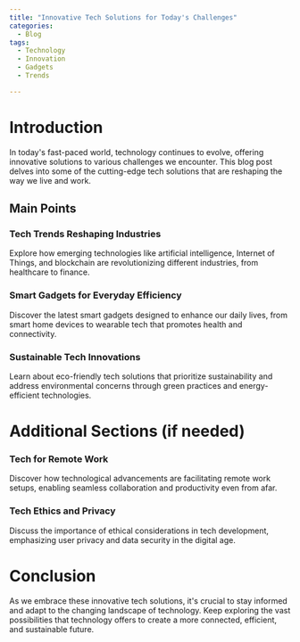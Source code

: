 ```yaml
---
title: "Innovative Tech Solutions for Today's Challenges"
categories:
  - Blog
tags:
  - Technology
  - Innovation
  - Gadgets
  - Trends

---
```


# Introduction
In today's fast-paced world, technology continues to evolve, offering innovative solutions to various challenges we encounter. This blog post delves into some of the cutting-edge tech solutions that are reshaping the way we live and work.

## Main Points
### Tech Trends Reshaping Industries
Explore how emerging technologies like artificial intelligence, Internet of Things, and blockchain are revolutionizing different industries, from healthcare to finance.

### Smart Gadgets for Everyday Efficiency
Discover the latest smart gadgets designed to enhance our daily lives, from smart home devices to wearable tech that promotes health and connectivity.

### Sustainable Tech Innovations
Learn about eco-friendly tech solutions that prioritize sustainability and address environmental concerns through green practices and energy-efficient technologies.

# Additional Sections (if needed)
### Tech for Remote Work
Discover how technological advancements are facilitating remote work setups, enabling seamless collaboration and productivity even from afar.

### Tech Ethics and Privacy
Discuss the importance of ethical considerations in tech development, emphasizing user privacy and data security in the digital age.

# Conclusion
As we embrace these innovative tech solutions, it's crucial to stay informed and adapt to the changing landscape of technology. Keep exploring the vast possibilities that technology offers to create a more connected, efficient, and sustainable future.